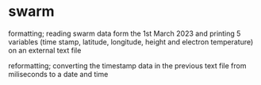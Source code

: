 # swarm

formatting; reading swarm data form the 1st March 2023 and printing 5 variables (time stamp, latitude, longitude, height and electron temperature) on an external text file

reformatting; converting the timestamp data in the previous text file from miliseconds to a date and time
